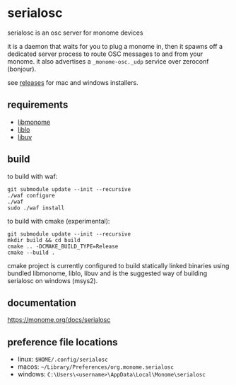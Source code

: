 # serialosc

serialosc is an osc server for monome devices

it is a daemon that waits for you to plug a monome in, then it spawns off a dedicated server process to route OSC messages to and from your monome. it also advertises a `_monome-osc._udp` service over zeroconf (bonjour).

see [releases](https://github.com/monome/serialosc/releases) for mac and windows installers.

## requirements

- [libmonome](https://github.com/monome/libmonome)
- [liblo](https://liblo.sourceforge.net/)
- [libuv](https://libuv.org/)

## build

to build with waf:

```
git submodule update --init --recursive
./waf configure
./waf
sudo ./waf install
```

to build with cmake (experimental):

```
git submodule update --init --recursive
mkdir build && cd build
cmake .. -DCMAKE_BUILD_TYPE=Release
cmake --build .
```

cmake project is currently configured to build statically linked binaries using bundled libmonome, liblo, libuv and is the suggested way of building serialosc on windows (msys2).

## documentation

https://monome.org/docs/serialosc

## preference file locations

- linux: `$HOME/.config/serialosc`
- macos: `~/Library/Preferences/org.monome.serialosc`
- windows: `C:\Users\<username>\AppData\Local\Monome\serialosc`
